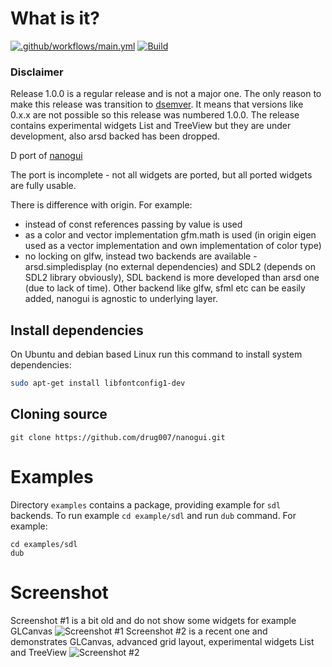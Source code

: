 # What is it? 

[![.github/workflows/main.yml](https://github.com/drug007/nanogui/actions/workflows/main.yml/badge.svg)](https://github.com/drug007/nanogui/actions/workflows/main.yml)
[![Build](https://github.com/drug007/nanogui/actions/workflows/main.yml/badge.svg)](https://github.com/drug007/nanogui/actions/workflows/main.yml)

### Disclaimer

Release 1.0.0 is a regular release and is not a major one. The only reason to make this release was transition to [dsemver](https://github.com/symmetryinvestments/dsemver). It means that versions like 0.x.x are not possible so this release was numbered 1.0.0. The release contains experimental widgets List and TreeView but they are under development, also arsd backed has been dropped.

D port of [nanogui](https://github.com/wjakob/nanogui)

The port is incomplete - not all widgets are ported, but all ported widgets are fully usable.

There is difference with origin. For example:
- instead of const references passing by value is used
- as a color and vector implementation gfm.math is used (in origin eigen used as a vector implementation and own implementation of color type)
- no locking on glfw, instead two backends are available - arsd.simpledisplay (no external dependencies) and SDL2 (depends on SDL2 library obviously), SDL backend is more developed than arsd one (due to lack of time). Other backend like glfw, sfml etc can be easily added, nanogui is agnostic to underlying layer.

## Install dependencies

On Ubuntu and debian based Linux run this command to install system dependencies:

```sh
sudo apt-get install libfontconfig1-dev
```

## Cloning source

```
git clone https://github.com/drug007/nanogui.git
```

# Examples

Directory `examples` contains a package, providing example for `sdl` backends. To run example `cd example/sdl` and run `dub` command. For example:
```
cd examples/sdl
dub
```

# Screenshot

Screenshot #1 is a bit old and do not show some widgets for example GLCanvas
![Screenshot #1](https://github.com/drug007/nanogui/blob/develop/resources/readme/nanogui_001.gif)
Screenshot #2 is a recent one and demonstrates GLCanvas, advanced grid layout, experimental widgets List and TreeView
![Screenshot #2](https://github.com/drug007/nanogui/blob/add_gif/resources/readme/nanogui_002.gif)
